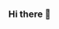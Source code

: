 ### Hi there 👋

<!--
¿Quén Soy?
Soy Técnico en Administración de Empresas y programador Full Stack Web Developer. Actualmente terminando de cursar el segundo año de la tecnicatura en Desarrollo de Software.

Desde mi adolescencia soy un apasionado por la tecnología, sus avances y los videos juegos. A fines del 2019  conocí y me sumergí en el mundo de la programación. Mis primeras experiencias fueron con Java, desarrollando App de escritorio y App móviles con Android Studio. Si bien las primeras experiencias fueron difíciles quede fascinado. Desde entonces no he parado un segundo. En cada uno de mís días hay un momento de investigacíon, de aprendizaje, de pruebas o creación.

- 🔭 Actualmente estoy trabajando en:

- 🌱 Actualmente estoy aprendiendo:
                                  1- Modificando y mejorando tanto el Proyecto individual com el Proyecto Final de SoyHenry. Una vez aprobados y ahora con más tiempo la intención es mojorarlos esteticamente, analizar la mejora de funcionalidad y finalmente el Deploy.
  
                                  2- Data Analytics:
                                             -Modulo 1: Excel Avanzado Aprobado.
                                             -Modulo 2: Tableu (cursar)
                                             -Modulo 3: Power BI (cursar)
                                             -Modulo 4: Data Analytics (cursar)
                 

- 📫 Cómo contactarme:
                     - juan_zubiri@hotmail.com
                     - juanvzubiri77@gmail.com

- 😄 Conocimientos adquiridos en SoyHenry:
                  - JavaScript
                  - Reactjs
                  - Node.js
                  - Express.js
                  - Sequelize.js
                  - PostgreSQL
                  - Hojas de estilos en cascada (CSS)
                  - Axios
                  - React-router-dom
                  - Redux.js
                  - HTML
                  - GitHub
- 😄 Conocimientos adquiridos en Instituto Superior Santo Domingo (ISSD) Tecnicatura en Desarrollo de Software:
                  - Java
                  - Java para Android
                  - C# .net
                  - SQL server
                  - Análisis Funcional
                  - Scrum
                  - Linux
                  - Inglés Técnico
                  
                  
- ⚡ Dato curioso:
Si bien no cuento con experiencia laboral en el sector, cuento con más de tres años de practica continuas, adquiriendo constantemente nuevos conocimientos y experiencias desarrollados todo tipo de aplicaciones en los diferentes lenguajes detalladados anteriormente. Si bien en su mayoría son proyectos pequeños a cada uno le he dedicado muchas horas de practica e investigación para poder lograr los resultados esperados. 
-->

